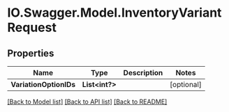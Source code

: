 # IO.Swagger.Model.InventoryVariantRequest
## Properties

Name | Type | Description | Notes
------------ | ------------- | ------------- | -------------
**VariationOptionIDs** | **List&lt;int?&gt;** |  | [optional] 

[[Back to Model list]](../README.md#documentation-for-models) [[Back to API list]](../README.md#documentation-for-api-endpoints) [[Back to README]](../README.md)

